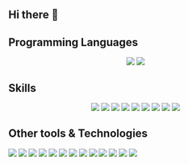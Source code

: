 ## Hi there 👋

<!--
**AD2000X/AD2000X** is a ✨ _special_ ✨ repository because its `README.md` (this file) appears on your GitHub profile.

Here are some ideas to get you started:

- 🔭 I’m currently working on ...
- 🌱 I’m currently learning ...
- 👯 I’m looking to collaborate on ...
- 🤔 I’m looking for help with ...
- 💬 Ask me about ...
- 📫 How to reach me: ...
- 😄 Pronouns: ...
- ⚡ Fun fact: ...
-->


## Programming Languages
<p align="center">
  <img src="https://img.shields.io/badge/Python-3776AB?style=for-the-badge&logo=python&logoColor=white"/>
  <img src="https://img.shields.io/badge/MATLAB-0076A8?style=for-the-badge&logo=mathworks&logoColor=white"/>
</p>

## Skills
<p align="center">
  <img src="https://img.shields.io/badge/NLP-000000?style=for-the-badge&logo=machine-learning&logoColor=white"/>
  <img src="https://img.shields.io/badge/Sentiment_Analysis-FF0000?style=for-the-badge&logo=heart&logoColor=white"/>
  <img src="https://img.shields.io/badge/Chatbot-008080?style=for-the-badge&logo=wechat&logoColor=white"/>
  <img src="https://img.shields.io/badge/Corpus_Linguistics-4B0082?style=for-the-badge&logo=language&logoColor=white"/>
  <img src="https://img.shields.io/badge/Deep_Learning-FF6F00?style=for-the-badge&logo=tensorflow&logoColor=white"/>
  <img src="https://img.shields.io/badge/Transformer-FF4500?style=for-the-badge&logo=transformer&logoColor=white"/>
  <img src="https://img.shields.io/badge/OpenAI-412991?style=for-the-badge&logo=openai&logoColor=white"/>
  <img src="https://img.shields.io/badge/Machine_Learning-FF6F00?style=for-the-badge&logo=machine-learning&logoColor=white"/>
  <img src="https://img.shields.io/badge/Supervised_Learning-3776AB?style=for-the-badge"/>
</p>

## Other tools & Technologies
<p align="left">
  <img src="https://img.shields.io/badge/Git-F05032?style=for-the-badge&logo=git&logoColor=white"/>
  <img src="https://img.shields.io/badge/GitHub-181717?style=for-the-badge&logo=github&logoColor=white"/>
  <img src="https://img.shields.io/badge/Visual_Studio_Code-0078D4?style=for-the-badge&logo=visual-studio-code&logoColor=white"/>
  <img src="https://img.shields.io/badge/Google_Colab-F9AB00?style=for-the-badge&logo=google-colab&logoColor=white"/>
  <img src="https://img.shields.io/badge/Anaconda-44A833?style=for-the-badge&logo=anaconda&logoColor=white"/>
  <img src="https://img.shields.io/badge/Jupyter_Notebook-F37626?style=for-the-badge&logo=jupyter&logoColor=white"/>
  <img src="https://img.shields.io/badge/Sketch_Engine-1E90FF?style=for-the-badge&logo=code&logoColor=white"/>
  <img src="https://img.shields.io/badge/AntConc-008080?style=for-the-badge&logo=code&logoColor=white"/>
  <img src="https://img.shields.io/badge/TAGANT-FF4500?style=for-the-badge&logo=tag&logoColor=white"/>
  <img src="https://img.shields.io/badge/Microsoft_Office-D83B01?style=for-the-badge&logo=microsoft-office&logoColor=white"/>
  <img src="https://img.shields.io/badge/Microsoft_Teams-6264A7?style=for-the-badge&logo=microsoft-teams&logoColor=white"/>
  <img src="https://img.shields.io/badge/Facebook_Ads_Manager-1877F2?style=for-the-badge&logo=facebook&logoColor=white"/>
  <img src="https://img.shields.io/badge/Salesforce_CRM-00A1E0?style=for-the-badge&logo=salesforce&logoColor=white"/>
</p>
